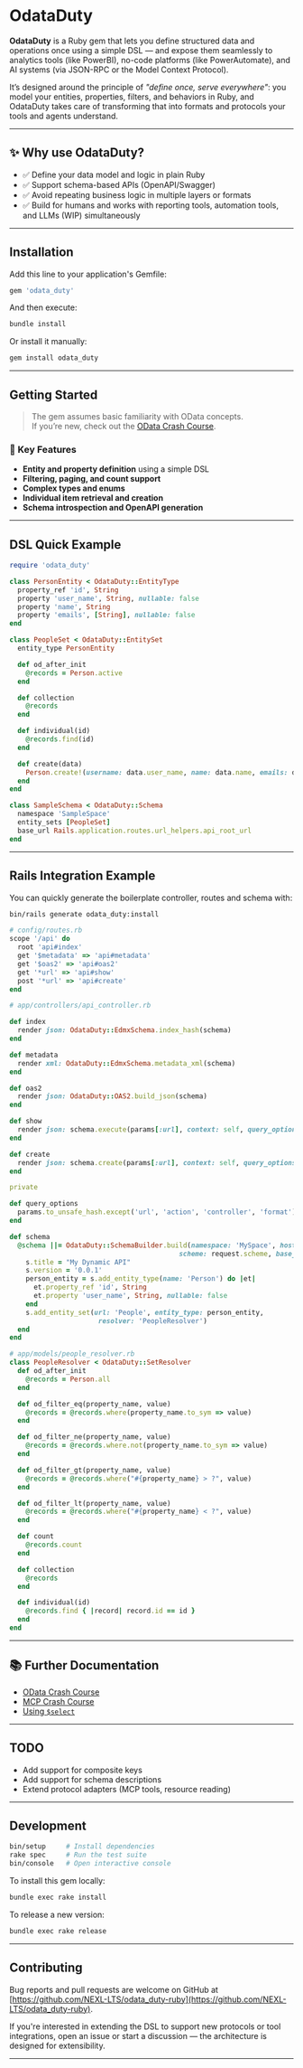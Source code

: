 # OdataDuty

**OdataDuty** is a Ruby gem that lets you define structured data and operations once using a simple DSL — and expose them seamlessly to analytics tools (like PowerBI), no-code platforms (like PowerAutomate), and AI systems (via JSON-RPC or the Model Context Protocol).

It’s designed around the principle of _"define once, serve everywhere"_: you model your entities, properties, filters, and behaviors in Ruby, and OdataDuty takes care of transforming that into formats and protocols your tools and agents understand.

---

## ✨ Why use OdataDuty?

- ✅ Define your data model and logic in plain Ruby
- ✅ Support schema-based APIs (OpenAPI/Swagger)
- ✅ Avoid repeating business logic in multiple layers or formats
- ✅ Build for humans and works with reporting tools, automation tools, and LLMs (WIP) simultaneously

---

## Installation

Add this line to your application's Gemfile:

```ruby
gem 'odata_duty'
```

And then execute:

```bash
bundle install
```

Or install it manually:

```bash
gem install odata_duty
```

---

## Getting Started

> The gem assumes basic familiarity with OData concepts.  
> If you’re new, check out the [OData Crash Course](doc/odata_crash_course.md).

### 🔧 Key Features

- **Entity and property definition** using a simple DSL
- **Filtering, paging, and count support**
- **Complex types and enums**
- **Individual item retrieval and creation**
- **Schema introspection and OpenAPI generation**

---

## DSL Quick Example

```ruby
require 'odata_duty'

class PersonEntity < OdataDuty::EntityType
  property_ref 'id', String
  property 'user_name', String, nullable: false
  property 'name', String
  property 'emails', [String], nullable: false
end

class PeopleSet < OdataDuty::EntitySet
  entity_type PersonEntity

  def od_after_init
    @records = Person.active
  end

  def collection
    @records
  end

  def individual(id)
    @records.find(id)
  end

  def create(data)
    Person.create!(username: data.user_name, name: data.name, emails: data.emails)
  end
end

class SampleSchema < OdataDuty::Schema
  namespace 'SampleSpace'
  entity_sets [PeopleSet]
  base_url Rails.application.routes.url_helpers.api_root_url
end
```

---

## Rails Integration Example

You can quickly generate the boilerplate controller, routes and schema with:

```bash
bin/rails generate odata_duty:install
```

```ruby
# config/routes.rb
scope '/api' do
  root 'api#index'
  get '$metadata' => 'api#metadata'
  get '$oas2' => 'api#oas2'
  get '*url' => 'api#show'
  post '*url' => 'api#create'
end
```

```ruby
# app/controllers/api_controller.rb

def index
  render json: OdataDuty::EdmxSchema.index_hash(schema)
end

def metadata
  render xml: OdataDuty::EdmxSchema.metadata_xml(schema)
end

def oas2
  render json: OdataDuty::OAS2.build_json(schema)
end

def show
  render json: schema.execute(params[:url], context: self, query_options: query_options)
end

def create
  render json: schema.create(params[:url], context: self, query_options: query_options)
end

private

def query_options
  params.to_unsafe_hash.except('url', 'action', 'controller', 'format')
end

def schema
  @schema ||= OdataDuty::SchemaBuilder.build(namespace: 'MySpace', host: request.host_with_port,
                                          scheme: request.scheme, base_path: api_index_path) do |s|
    s.title = "My Dynamic API"
    s.version = '0.0.1'
    person_entity = s.add_entity_type(name: 'Person') do |et|
      et.property_ref 'id', String
      et.property 'user_name', String, nullable: false
    end
    s.add_entity_set(url: 'People', entity_type: person_entity,
                      resolver: 'PeopleResolver')
  end
end
```

```ruby
# app/models/people_resolver.rb
class PeopleResolver < OdataDuty::SetResolver
  def od_after_init
    @records = Person.all
  end

  def od_filter_eq(property_name, value)
    @records = @records.where(property_name.to_sym => value)
  end

  def od_filter_ne(property_name, value)
    @records = @records.where.not(property_name.to_sym => value)
  end

  def od_filter_gt(property_name, value)
    @records = @records.where("#{property_name} > ?", value)
  end

  def od_filter_lt(property_name, value)
    @records = @records.where("#{property_name} < ?", value)
  end

  def count
    @records.count
  end

  def collection
    @records
  end

  def individual(id)
    @records.find { |record| record.id == id }
  end
end
```

---

## 📚 Further Documentation

- [OData Crash Course](doc/odata_crash_course.md)
- [MCP Crash Course](doc/mcp_crash_course.md)
- [Using `$select`](doc/using_select.md)

---

## TODO

- Add support for composite keys
- Add support for schema descriptions
- Extend protocol adapters (MCP tools, resource reading)

---

## Development

```bash
bin/setup     # Install dependencies
rake spec     # Run the test suite
bin/console   # Open interactive console
```

To install this gem locally:

```bash
bundle exec rake install
```

To release a new version:

```bash
bundle exec rake release
```

---

## Contributing

Bug reports and pull requests are welcome on GitHub at [https://github.com/NEXL-LTS/odata_duty-ruby](https://github.com/NEXL-LTS/odata_duty-ruby).

If you're interested in extending the DSL to support new protocols or tool integrations, open an issue or start a discussion — the architecture is designed for extensibility.

---
